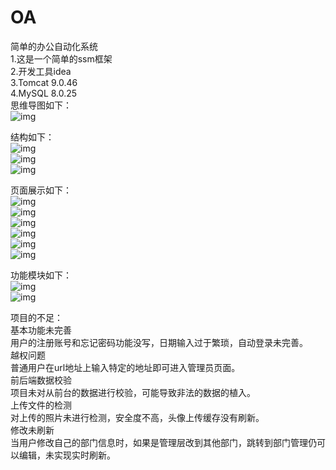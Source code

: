 # OA
简单的办公自动化系统  
1.这是一个简单的ssm框架  
2.开发工具idea  
3.Tomcat 9.0.46  
4.MySQL 8.0.25  
思维导图如下：  
![img](https://github.com/StudyQiu/OA/blob/main/img/01%20OA%E7%AE%A1%E7%90%86%E7%B3%BB%E7%BB%9F%E9%A1%B9%E7%9B%AE%E8%AE%BE%E8%AE%A1%E6%80%9D%E7%BB%B4%E5%AF%BC%E5%9B%BE.png)  

结构如下：  
![img](https://github.com/StudyQiu/OA/blob/main/img/111.png)  
![img](https://github.com/StudyQiu/OA/blob/main/img/222.png)  
![img](https://github.com/StudyQiu/OA/blob/main/img/333.png)  

页面展示如下：  
![img](https://github.com/StudyQiu/OA/blob/main/img/1.png)  
![img](https://github.com/StudyQiu/OA/blob/main/img/2.png)  
![img](https://github.com/StudyQiu/OA/blob/main/img/3.png)  
![img](https://github.com/StudyQiu/OA/blob/main/img/4.png)  
![img](https://github.com/StudyQiu/OA/blob/main/img/5.png)  
![img](https://github.com/StudyQiu/OA/blob/main/img/6.png)  

功能模块如下：  
![img](https://github.com/StudyQiu/OA/blob/main/img/图片1.png)  
![img](https://github.com/StudyQiu/OA/blob/main/img/图片2.png)  

项目的不足：  
基本功能未完善  
用户的注册账号和忘记密码功能没写，日期输入过于繁琐，自动登录未完善。  
越权问题  
普通用户在url地址上输入特定的地址即可进入管理员页面。  
前后端数据校验  
项目未对从前台的数据进行校验，可能导致非法的数据的植入。  
上传文件的检测  
对上传的照片未进行检测，安全度不高，头像上传缓存没有刷新。  
修改未刷新  
当用户修改自己的部门信息时，如果是管理层改到其他部门，跳转到部门管理仍可以编辑，未实现实时刷新。  
